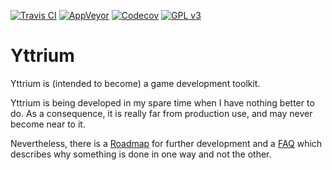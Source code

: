 [![Travis CI](https://travis-ci.org/blagodarin/yttrium.svg?branch=master)](https://travis-ci.org/blagodarin/yttrium)
[![AppVeyor](https://ci.appveyor.com/api/projects/status/v3pco3lbvp2y4r9b/branch/master?svg=true)](https://ci.appveyor.com/project/blagodarin/yttrium/branch/master)
[![Codecov](https://codecov.io/gh/blagodarin/yttrium/branch/master/graph/badge.svg)](https://codecov.io/gh/blagodarin/yttrium)
[![GPL v3](https://img.shields.io/badge/License-GPL%20v3-blue.svg)](LICENSE)

# Yttrium

Yttrium is (intended to become) a game development toolkit.

Yttrium is being developed in my spare time when I have nothing better
to do. As a consequence, it is really far from production use, and may never
become near to it.

Nevertheless, there is a [Roadmap](docs/roadmap.md) for further development and
a [FAQ](docs/faq.md) which describes why something is done in one way and not
the other.
